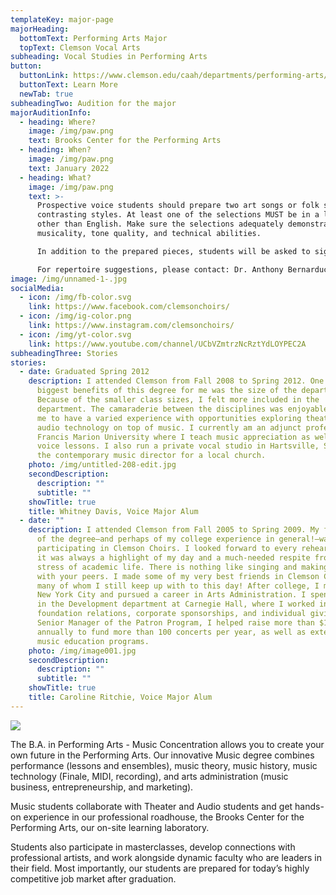 ```yaml
---
templateKey: major-page
majorHeading:
  bottomText: Performing Arts Major
  topText: Clemson Vocal Arts
subheading: Vocal Studies in Performing Arts
button:
  buttonLink: https://www.clemson.edu/caah/departments/performing-arts/degree/degree/Music/index.html
  buttonText: Learn More
  newTab: true
subheadingTwo: Audition for the major
majorAuditionInfo:
  - heading: Where?
    image: /img/paw.png
    text: Brooks Center for the Performing Arts
  - heading: When?
    image: /img/paw.png
    text: January 2022
  - heading: What?
    image: /img/paw.png
    text: >-
      Prospective voice students should prepare two art songs or folk songs of
      contrasting styles. At least one of the selections MUST be in a language
      other than English. Make sure the selections adequately demonstrate
      musicality, tone quality, and technical abilities.

      In addition to the prepared pieces, students will be asked to sight read a short excerpt.

      For repertoire suggestions, please contact: Dr. Anthony Bernarducci at bernar5@clemson.edu.
image: /img/unnamed-1-.jpg
socialMedia:
  - icon: /img/fb-color.svg
    link: https://www.facebook.com/clemsonchoirs/
  - icon: /img/ig-color.png
    link: https://www.instagram.com/clemsonchoirs/
  - icon: /img/yt-color.svg
    link: https://www.youtube.com/channel/UCbVZmtrzNcRztYdLOYPEC2A
subheadingThree: Stories
stories:
  - date: Graduated Spring 2012
    description: I attended Clemson from Fall 2008 to Spring 2012. One of the
      biggest benefits of this degree for me was the size of the department.
      Because of the smaller class sizes, I felt more included in the
      department. The camaraderie between the disciplines was enjoyable and led
      me to have a varied experience with opportunities exploring theatre and
      audio technology on top of music. I currently am an adjunct professor at
      Francis Marion University where I teach music appreciation as well as
      voice lessons. I also run a private vocal studio in Hartsville, SC, and am
      the contemporary music director for a local church.
    photo: /img/untitled-208-edit.jpg
    secondDescription:
      description: ""
      subtitle: ""
    showTitle: true
    title: Whitney Davis, Voice Major Alum
  - date: ""
    description: I attended Clemson from Fall 2005 to Spring 2009. My favorite part
      of the degree—and perhaps of my college experience in general!—was
      participating in Clemson Choirs. I looked forward to every rehearsal, as
      it was always a highlight of my day and a much-needed respite from the
      stress of academic life. There is nothing like singing and making music
      with your peers. I made some of my very best friends in Clemson Choirs,
      many of whom I still keep up with to this day! After college, I moved to
      New York City and pursued a career in Arts Administration. I spent 5 years
      in the Development department at Carnegie Hall, where I worked in
      foundation relations, corporate sponsorships, and individual giving. As
      Senior Manager of the Patron Program, I helped raise more than $10 million
      annually to fund more than 100 concerts per year, as well as extensive
      music education programs.
    photo: /img/image001.jpg
    secondDescription:
      description: ""
      subtitle: ""
    showTitle: true
    title: Caroline Ritchie, Voice Major Alum
---
```

![](/img/lisa-odom_050crop.jpg)

The B.A. in Performing Arts - Music Concentration allows you to create your own future in the Performing Arts. Our innovative Music degree combines performance (lessons and ensembles), music theory, music history, music technology (Finale, MIDI, recording), and arts administration (music business, entrepreneurship, and marketing).

Music students collaborate with Theater and Audio students and get hands-on experience in our professional roadhouse, the Brooks Center for the Performing Arts, our on-site learning laboratory.

Students also participate in masterclasses, develop connections with professional artists, and work alongside dynamic faculty who are leaders in their field. Most importantly, our students are prepared for today’s highly competitive job market after graduation.
